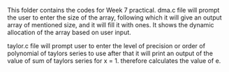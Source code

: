 This folder contains the codes for Week 7 practical.
dma.c  file will prompt the user to enter the size of the array, following which it will give an output array of mentioned size, and it will fill it with ones. It shows the dynamic allocation of the array based on user input.

taylor.c file will prompt user to enter the level of precision or order of polynomial of taylors series to use after that it will print an output of the value of sum of taylors series for x = 1. therefore calculates the value of e.
